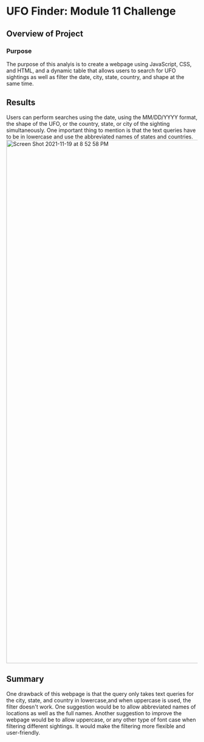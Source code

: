 # UFO Finder: Module 11 Challenge 

## Overview of Project

### Purpose
The purpose of this analyis is to create a webpage using JavaScript, CSS, and HTML, and a dynamic table that allows users to search for UFO sightings as well as filter the date, city, state, country, and shape at the same time. 

## Results
Users can perform searches using the date, using the MM/DD/YYYY format, the shape of the UFO, or the country, state, or city of the sighting simultaneously. One important thing to mention is that the text queries have to be in lowercase and use the abbreviated names of states and countries.
<img width="1378" alt="Screen Shot 2021-11-19 at 8 52 58 PM" src="https://user-images.githubusercontent.com/88624677/142710978-12988b70-d1b5-44a0-ae9f-488a0b930ce5.png">

## Summary
One drawback of this webpage is that the query only takes text queries for the city, state, and country in lowercase,and when uppercase is used, the filter doesn't work. One suggestion would be to allow abbreviated names of locations as well as the full names. Another suggestion to improve the webpage would be to allow uppercase, or any other type of font case when filtering different sightings. It would make the filtering more flexible and user-friendly.

